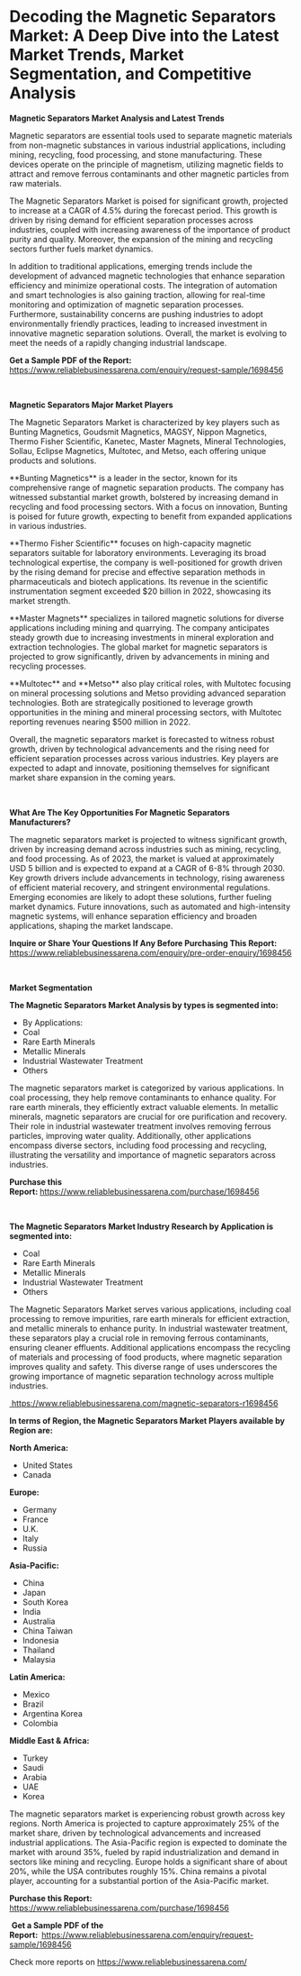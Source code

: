 <p><h1>Decoding the Magnetic Separators Market: A Deep Dive into the Latest Market Trends, Market Segmentation, and Competitive Analysis</h1></p><p><strong>Magnetic Separators Market Analysis and Latest Trends</strong></p>
<p><p>Magnetic separators are essential tools used to separate magnetic materials from non-magnetic substances in various industrial applications, including mining, recycling, food processing, and stone manufacturing. These devices operate on the principle of magnetism, utilizing magnetic fields to attract and remove ferrous contaminants and other magnetic particles from raw materials.</p><p>The Magnetic Separators Market is poised for significant growth, projected to increase at a CAGR of 4.5% during the forecast period. This growth is driven by rising demand for efficient separation processes across industries, coupled with increasing awareness of the importance of product purity and quality. Moreover, the expansion of the mining and recycling sectors further fuels market dynamics. </p><p>In addition to traditional applications, emerging trends include the development of advanced magnetic technologies that enhance separation efficiency and minimize operational costs. The integration of automation and smart technologies is also gaining traction, allowing for real-time monitoring and optimization of magnetic separation processes. Furthermore, sustainability concerns are pushing industries to adopt environmentally friendly practices, leading to increased investment in innovative magnetic separation solutions. Overall, the market is evolving to meet the needs of a rapidly changing industrial landscape.</p></p>
<p><strong>Get a Sample PDF of the Report:&nbsp;</strong> <a href="https://www.reliablebusinessarena.com/enquiry/request-sample/1698456?utm_campaign=3566&utm_medium=2&utm_source=Github&utm_content=ia&utm_term=27032025&utm_id=magnetic-separators">https://www.reliablebusinessarena.com/enquiry/request-sample/1698456</a></p>
<p>&nbsp;</p>
<p><strong>Magnetic Separators Major Market Players</strong></p>
<p><p>The Magnetic Separators Market is characterized by key players such as Bunting Magnetics, Goudsmit Magnetics, MAGSY, Nippon Magnetics, Thermo Fisher Scientific, Kanetec, Master Magnets, Mineral Technologies, Sollau, Eclipse Magnetics, Multotec, and Metso, each offering unique products and solutions.</p><p>**Bunting Magnetics** is a leader in the sector, known for its comprehensive range of magnetic separation products. The company has witnessed substantial market growth, bolstered by increasing demand in recycling and food processing sectors. With a focus on innovation, Bunting is poised for future growth, expecting to benefit from expanded applications in various industries.</p><p>**Thermo Fisher Scientific** focuses on high-capacity magnetic separators suitable for laboratory environments. Leveraging its broad technological expertise, the company is well-positioned for growth driven by the rising demand for precise and effective separation methods in pharmaceuticals and biotech applications. Its revenue in the scientific instrumentation segment exceeded $20 billion in 2022, showcasing its market strength.</p><p>**Master Magnets** specializes in tailored magnetic solutions for diverse applications including mining and quarrying. The company anticipates steady growth due to increasing investments in mineral exploration and extraction technologies. The global market for magnetic separators is projected to grow significantly, driven by advancements in mining and recycling processes.</p><p>**Multotec** and **Metso** also play critical roles, with Multotec focusing on mineral processing solutions and Metso providing advanced separation technologies. Both are strategically positioned to leverage growth opportunities in the mining and mineral processing sectors, with Multotec reporting revenues nearing $500 million in 2022.</p><p>Overall, the magnetic separators market is forecasted to witness robust growth, driven by technological advancements and the rising need for efficient separation processes across various industries. Key players are expected to adapt and innovate, positioning themselves for significant market share expansion in the coming years.</p></p>
<p>&nbsp;</p>
<p><strong>What Are The Key Opportunities For Magnetic Separators Manufacturers?</strong></p>
<p><p>The magnetic separators market is projected to witness significant growth, driven by increasing demand across industries such as mining, recycling, and food processing. As of 2023, the market is valued at approximately USD 5 billion and is expected to expand at a CAGR of 6-8% through 2030. Key growth drivers include advancements in technology, rising awareness of efficient material recovery, and stringent environmental regulations. Emerging economies are likely to adopt these solutions, further fueling market dynamics. Future innovations, such as automated and high-intensity magnetic systems, will enhance separation efficiency and broaden applications, shaping the market landscape.</p></p>
<p><strong>Inquire or Share Your Questions If Any Before Purchasing This Report:</strong> <a href="https://www.reliablebusinessarena.com/enquiry/pre-order-enquiry/1698456?utm_campaign=3566&utm_medium=2&utm_source=Github&utm_content=ia&utm_term=27032025&utm_id=magnetic-separators">https://www.reliablebusinessarena.com/enquiry/pre-order-enquiry/1698456</a></p>
<p>&nbsp;</p>
<p><strong>Market Segmentation</strong></p>
<p><strong>The Magnetic Separators Market Analysis by types is segmented into:</strong></p>
<p><ul><li>By Applications:</li><li>Coal</li><li>Rare Earth Minerals</li><li>Metallic Minerals</li><li>Industrial Wastewater Treatment</li><li>Others</li></ul></p>
<p><p>The magnetic separators market is categorized by various applications. In coal processing, they help remove contaminants to enhance quality. For rare earth minerals, they efficiently extract valuable elements. In metallic minerals, magnetic separators are crucial for ore purification and recovery. Their role in industrial wastewater treatment involves removing ferrous particles, improving water quality. Additionally, other applications encompass diverse sectors, including food processing and recycling, illustrating the versatility and importance of magnetic separators across industries.</p></p>
<p><strong>Purchase this Report:&nbsp;</strong><a href="https://www.reliablebusinessarena.com/purchase/1698456?utm_campaign=3566&utm_medium=2&utm_source=Github&utm_content=ia&utm_term=27032025&utm_id=magnetic-separators">https://www.reliablebusinessarena.com/purchase/1698456</a></p>
<p>&nbsp;</p>
<p><strong>The Magnetic Separators Market Industry Research by Application is segmented into:</strong></p>
<p><ul><li>Coal</li><li>Rare Earth Minerals</li><li>Metallic Minerals</li><li>Industrial Wastewater Treatment</li><li>Others</li></ul></p>
<p><p>The Magnetic Separators Market serves various applications, including coal processing to remove impurities, rare earth minerals for efficient extraction, and metallic minerals to enhance purity. In industrial wastewater treatment, these separators play a crucial role in removing ferrous contaminants, ensuring cleaner effluents. Additional applications encompass the recycling of materials and processing of food products, where magnetic separation improves quality and safety. This diverse range of uses underscores the growing importance of magnetic separation technology across multiple industries.</p></p>
<p><a href="https://www.reliablebusinessarena.com/magnetic-separators-r1698456?utm_campaign=3566&utm_medium=2&utm_source=Github&utm_content=ia&utm_term=27032025&utm_id=magnetic-separators">&nbsp;https://www.reliablebusinessarena.com/magnetic-separators-r1698456</a></p>
<p><strong>In terms of Region, the Magnetic Separators Market Players available by Region are:</strong></p>
<p>
    <p> <strong> North America: </strong>
        <ul>
            <li>United States</li>
            <li>Canada</li>
        </ul>
        </p> 
    <p> <strong> Europe: </strong>
        <ul>
            <li>Germany</li>
            <li>France</li>
            <li>U.K.</li>
            <li>Italy</li>
            <li>Russia</li>
        </ul>
        </p> 
    <p> <strong> Asia-Pacific: </strong>
        <ul>
            <li>China</li>
            <li>Japan</li>
            <li>South Korea</li>
            <li>India</li>
            <li>Australia</li>
            <li>China Taiwan</li>
            <li>Indonesia</li>
            <li>Thailand</li>
            <li>Malaysia</li>
        </ul>
        </p> 
    <p> <strong> Latin America: </strong>
        <ul>
            <li>Mexico</li>
            <li>Brazil</li>
            <li>Argentina Korea</li>
            <li>Colombia</li>
        </ul>
        </p> 
    <p> <strong> Middle East & Africa: </strong>
        <ul>
            <li>Turkey</li>
            <li>Saudi</li>
            <li>Arabia</li>
            <li>UAE</li>
            <li>Korea</li>
        </ul>
    </p>
    </p>
<p><p>The magnetic separators market is experiencing robust growth across key regions. North America is projected to capture approximately 25% of the market share, driven by technological advancements and increased industrial applications. The Asia-Pacific region is expected to dominate the market with around 35%, fueled by rapid industrialization and demand in sectors like mining and recycling. Europe holds a significant share of about 20%, while the USA contributes roughly 15%. China remains a pivotal player, accounting for a substantial portion of the Asia-Pacific market.</p></p>
<p><strong>Purchase this Report: </strong><a href="https://www.reliablebusinessarena.com/purchase/1698456?utm_campaign=3566&utm_medium=2&utm_source=Github&utm_content=ia&utm_term=27032025&utm_id=magnetic-separators">https://www.reliablebusinessarena.com/purchase/1698456</a></p>
<p>&nbsp;<strong>Get a Sample PDF of the Report:&nbsp;&nbsp;</strong><a href="https://www.reliablebusinessarena.com/enquiry/request-sample/1698456?utm_campaign=3566&utm_medium=2&utm_source=Github&utm_content=ia&utm_term=27032025&utm_id=magnetic-separators">https://www.reliablebusinessarena.com/enquiry/request-sample/1698456</a></p>
<p><strong></strong></p>
<p>Check more reports on <a href="https://www.reliablebusinessarena.com/?utm_campaign=3566&utm_medium=2&utm_source=Github&utm_content=ia&utm_term=27032025&utm_id=magnetic-separators">https://www.reliablebusinessarena.com/</a></p>